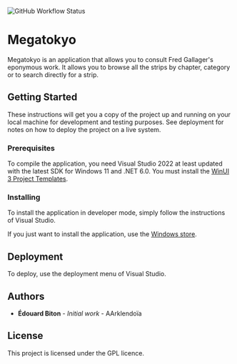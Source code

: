 ![GitHub Workflow Status](https://img.shields.io/github/workflow/status/Aarklendoia/Megatokyo/.NET)

# Megatokyo

Megatokyo is an application that allows you to consult Fred Gallager's eponymous work. It allows you to browse all the strips by chapter, category or to search directly for a strip.

## Getting Started

These instructions will get you a copy of the project up and running on your local machine for development and testing purposes. See deployment for notes on how to deploy the project on a live system.

### Prerequisites

To compile the application, you need Visual Studio 2022 at least updated with the latest SDK for Windows 11 and .NET 6.0.
You must install the [WinUI 3 Project Templates](https://marketplace.visualstudio.com/items?itemName=Microsoft-WinUI.WinUIProjectTemplates).

### Installing

To install the application in developer mode, simply follow the instructions of Visual Studio.

If you just want to install the application, use the [Windows store](https://www.microsoft.com/store/apps/9WZDNCRDKT6X).

## Deployment

To deploy, use the deployment menu of Visual Studio.

## Authors

* **Édouard Biton** - *Initial work* - AArklendoïa

## License

This project is licensed under the GPL licence.
